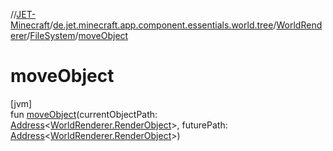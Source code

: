 //[JET-Minecraft](../../../../index.md)/[de.jet.minecraft.app.component.essentials.world.tree](../../index.md)/[WorldRenderer](../index.md)/[FileSystem](index.md)/[moveObject](move-object.md)

# moveObject

[jvm]\
fun [moveObject](move-object.md)(currentObjectPath: [Address](../../../../../JET-Native/-j-e-t--native/de.jet.library.tool.smart.positioning/-address/index.md)&lt;[WorldRenderer.RenderObject](../-render-object/index.md)&gt;, futurePath: [Address](../../../../../JET-Native/-j-e-t--native/de.jet.library.tool.smart.positioning/-address/index.md)&lt;[WorldRenderer.RenderObject](../-render-object/index.md)&gt;)
